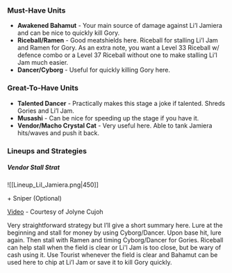 ### Must-Have Units
- **Awakened Bahamut** - Your main source of damage against Li’l Jamiera and can be nice to quickly kill Gory. 
- **Riceball/Ramen** - Good meatshields here. Riceball for stalling Li’l Jam and Ramen for Gory. As an extra note, you want a Level 33 Riceball w/ defence combo or a Level 37 Riceball without one to make stalling Li’l Jam much easier. 
- **Dancer/Cyborg** - Useful for quickly killing Gory here. 

### Great-To-Have Units
- **Talented Dancer** - Practically makes this stage a joke if talented. Shreds Gories and Li’l Jam. 
- **Musashi** - Can be nice for speeding up the stage if you have it.
- **Vendor/Macho Crystal Cat** - Very useful here. Able to tank Jamiera hits/waves and push it back. 

### Lineups and Strategies
##### Vendor Stall Strat
![[Lineup_Lil_Jamiera.png|450]]


 \+ Sniper (Optional)

 [Video](https://www.youtube.com/watch?v=YNvQWPiCAsY) - Courtesy of Jolyne Cujoh

Very straightforward strategy but I’ll give a short summary here. Lure at the beginning and stall for money by using Cyborg/Dancer. Upon base hit, lure again. Then stall with Ramen and timing Cyborg/Dancer for Gories. Riceball can help stall when the field is clear or Li'l Jam is too close, but be wary of cash using it. Use Tourist whenever the field is clear and Bahamut can be used here to chip at Li’l Jam or save it to kill Gory quickly. 